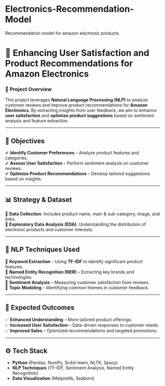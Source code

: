 # Electronics-Recommendation-Model
Recommendation model for amazon electronic products

# 📌 Enhancing User Satisfaction and Product Recommendations for Amazon Electronics  

### 📝 **Project Overview**  
This project leverages **Natural Language Processing (NLP)** to analyze customer reviews and improve product recommendations for **Amazon Electronics**. By extracting insights from user feedback, we aim to enhance **user satisfaction** and **optimize product suggestions** based on sentiment analysis and feature extraction.  

---

## 🚀 **Objectives**  
✔ **Identify Customer Preferences** – Analyze product features and categories.  
✔ **Assess User Satisfaction** – Perform sentiment analysis on customer reviews.  
✔ **Optimize Product Recommendations** – Develop tailored suggestions based on insights.  

---

## 📊 **Strategy & Dataset**  
🔹 **Data Collection**: Includes product name, main & sub-category, image, and links.  
🔹 **Exploratory Data Analysis (EDA)**: Understanding the distribution of electronic products and customer interests.  

---

## 🧠 **NLP Techniques Used**  
📌 **Keyword Extraction** – Using **TF-IDF** to identify significant product features.  
📌 **Named Entity Recognition (NER)** – Extracting key brands and technologies.  
📌 **Sentiment Analysis** – Measuring customer satisfaction from reviews.  
📌 **Topic Modeling** – Identifying common themes in customer feedback.  

---

## 🎯 **Expected Outcomes**  
✅ **Enhanced Understanding** – More tailored product offerings.  
✅ **Increased User Satisfaction** – Data-driven responses to customer needs.  
✅ **Improved Sales** – Optimized recommendations and targeted promotions.  

---

## ⚙ **Tech Stack**  
- **Python** (Pandas, NumPy, Scikit-learn, NLTK, Spacy)  
- **NLP Techniques** (TF-IDF, Sentiment Analysis, Named Entity Recognition)  
- **Data Visualization** (Matplotlib, Seaborn)  





